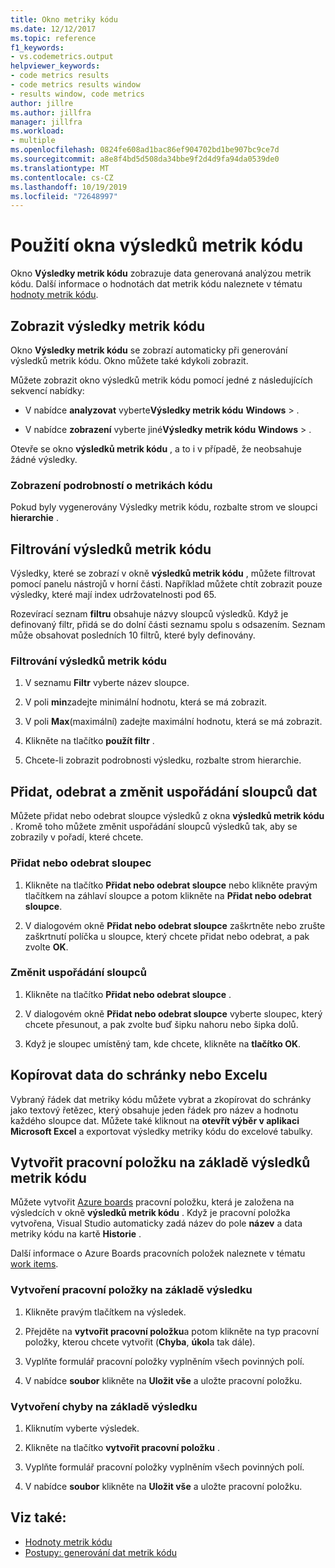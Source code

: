 ```yaml
---
title: Okno metriky kódu
ms.date: 12/12/2017
ms.topic: reference
f1_keywords:
- vs.codemetrics.output
helpviewer_keywords:
- code metrics results
- code metrics results window
- results window, code metrics
author: jillre
ms.author: jillfra
manager: jillfra
ms.workload:
- multiple
ms.openlocfilehash: 0824fe608ad1bac86ef904702bd1be907bc9ce7d
ms.sourcegitcommit: a8e8f4bd5d508da34bbe9f2d4d9fa94da0539de0
ms.translationtype: MT
ms.contentlocale: cs-CZ
ms.lasthandoff: 10/19/2019
ms.locfileid: "72648997"
---
```

# <a name="use-the-code-metrics-results-window"></a>Použití okna výsledků metrik kódu

Okno **Výsledky metrik kódu** zobrazuje data generovaná analýzou metrik kódu. Další informace o hodnotách dat metrik kódu naleznete v tématu [hodnoty metrik kódu](../code-quality/code-metrics-values.md).

## <a name="display-code-metrics-results"></a>Zobrazit výsledky metrik kódu

Okno **Výsledky metrik kódu** se zobrazí automaticky při generování výsledků metrik kódu. Okno můžete také kdykoli zobrazit.

Můžete zobrazit okno výsledků metrik kódu pomocí jedné z následujících sekvencí nabídky:

- V nabídce **analyzovat** vyberte**Výsledky metrik kódu** **Windows** > .

- V nabídce **zobrazení** vyberte jiné**Výsledky metrik kódu** **Windows** > .

Otevře se okno **výsledků metrik kódu** , a to i v případě, že neobsahuje žádné výsledky.

### <a name="to-view-code-metrics-details"></a>Zobrazení podrobností o metrikách kódu

Pokud byly vygenerovány Výsledky metrik kódu, rozbalte strom ve sloupci **hierarchie** .

## <a name="filter-code-metrics-results"></a>Filtrování výsledků metrik kódu

Výsledky, které se zobrazí v okně **výsledků metrik kódu** , můžete filtrovat pomocí panelu nástrojů v horní části. Například můžete chtít zobrazit pouze výsledky, které mají index udržovatelnosti pod 65.

Rozevírací seznam **filtru** obsahuje názvy sloupců výsledků. Když je definovaný filtr, přidá se do dolní části seznamu spolu s odsazením. Seznam může obsahovat posledních 10 filtrů, které byly definovány.

### <a name="to-filter-the-code-metrics-results"></a>Filtrování výsledků metrik kódu

1. V seznamu **Filtr** vyberte název sloupce.

2. V poli **min**zadejte minimální hodnotu, která se má zobrazit.

3. V poli **Max**(maximální) zadejte maximální hodnotu, která se má zobrazit.

4. Klikněte na tlačítko **použít filtr** .

5. Chcete-li zobrazit podrobnosti výsledku, rozbalte strom hierarchie.

## <a name="add-remove-and-rearrange-data-columns"></a>Přidat, odebrat a změnit uspořádání sloupců dat

Můžete přidat nebo odebrat sloupce výsledků z okna **výsledků metrik kódu** . Kromě toho můžete změnit uspořádání sloupců výsledků tak, aby se zobrazily v pořadí, které chcete.

### <a name="add-or-remove-a-column"></a>Přidat nebo odebrat sloupec

1. Klikněte na tlačítko **Přidat nebo odebrat sloupce** nebo klikněte pravým tlačítkem na záhlaví sloupce a potom klikněte na **Přidat nebo odebrat sloupce**.

1. V dialogovém okně **Přidat nebo odebrat sloupce** zaškrtněte nebo zrušte zaškrtnutí políčka u sloupce, který chcete přidat nebo odebrat, a pak zvolte **OK**.

### <a name="rearrange-columns"></a>Změnit uspořádání sloupců

1. Klikněte na tlačítko **Přidat nebo odebrat sloupce** .

1. V dialogovém okně **Přidat nebo odebrat sloupce** vyberte sloupec, který chcete přesunout, a pak zvolte buď šipku nahoru nebo šipka dolů.

1. Když je sloupec umístěný tam, kde chcete, klikněte na **tlačítko OK**.

## <a name="copy-data-to-the-clipboard-or-excel"></a>Kopírovat data do schránky nebo Excelu

Vybraný řádek dat metriky kódu můžete vybrat a zkopírovat do schránky jako textový řetězec, který obsahuje jeden řádek pro název a hodnotu každého sloupce dat. Můžete také kliknout na **otevřít výběr v aplikaci Microsoft Excel** a exportovat výsledky metriky kódu do excelové tabulky.

## <a name="create-a-work-item-based-on-code-metric-results"></a>Vytvořit pracovní položku na základě výsledků metrik kódu

Můžete vytvořit [Azure boards](/azure/devops/boards/index?view=vsts) pracovní položku, která je založena na výsledcích v okně **výsledků metrik kódu** . Když je pracovní položka vytvořena, Visual Studio automaticky zadá název do pole **název** a data metriky kódu na kartě **Historie** .

Další informace o Azure Boards pracovních položek naleznete v tématu [work items](/azure/devops/boards/work-items/index?view=vsts).

### <a name="to-create-a-work-item-based-on-a-result"></a>Vytvoření pracovní položky na základě výsledku

1. Klikněte pravým tlačítkem na výsledek.

2. Přejděte na **vytvořit pracovní položku**a potom klikněte na typ pracovní položky, kterou chcete vytvořit (**Chyba**, **úkol**a tak dále).

3. Vyplňte formulář pracovní položky vyplněním všech povinných polí.

4. V nabídce **soubor** klikněte na **Uložit vše** a uložte pracovní položku.

### <a name="to-create-a-bug-based-on-a-result"></a>Vytvoření chyby na základě výsledku

1. Kliknutím vyberte výsledek.

2. Klikněte na tlačítko **vytvořit pracovní položku** .

3. Vyplňte formulář pracovní položky vyplněním všech povinných polí.

4. V nabídce **soubor** klikněte na **Uložit vše** a uložte pracovní položku.

## <a name="see-also"></a>Viz také:

- [Hodnoty metrik kódu](../code-quality/code-metrics-values.md)
- [Postupy: generování dat metrik kódu](../code-quality/how-to-generate-code-metrics-data.md)
